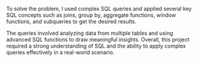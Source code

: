 To solve the problem, I used complex SQL queries and applied several key SQL concepts such as joins, group by, aggregate functions, window functions, and subqueries to get the desired results.

The queries involved analyzing data from multiple tables and using advanced SQL functions to draw meaningful insights. Overall, this project required a strong understanding of SQL and the ability to apply complex queries effectively in a real-world scenario.
